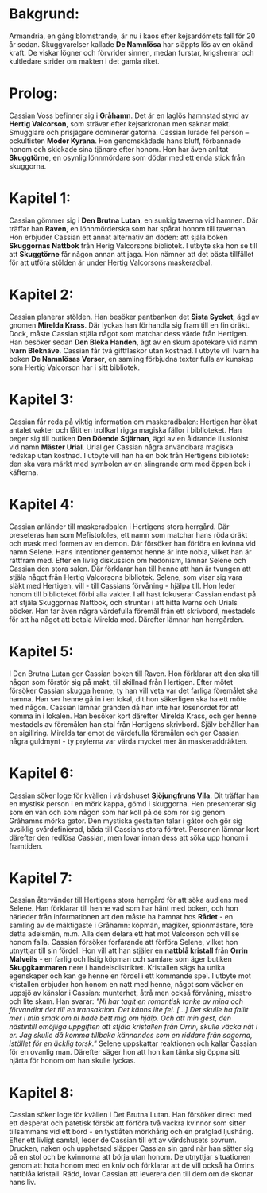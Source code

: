 # Bakgrund:  
Armandria, en gång blomstrande, är nu i kaos efter kejsardömets fall för 20 år sedan. Skuggvarelser kallade **De Namnlösa** har släppts lös av en okänd kraft. De viskar lögner och förvrider sinnen, medan furstar, krigsherrar och kultledare strider om makten i det gamla riket.  
# Prolog:  
Cassian Voss befinner sig i **Gråhamn**. Det är en laglös hamnstad styrd av **Hertig Valcorson**, som strävar efter kejsarkronan men saknar makt. Smugglare och prisjägare dominerar gatorna. Cassian lurade fel person – ockultisten **Moder Kyrana**. Hon genomskådade hans bluff, förbannade honom och skickade sina tjänare efter honom. Hon har även anlitat **Skuggtörne**, en osynlig lönnmördare som dödar med ett enda stick från skuggorna.
# Kapitel 1:
Cassian gömmer sig i **Den Brutna Lutan**, en sunkig taverna vid hamnen. Där träffar han **Raven**, en lönnmörderska som har spårat honom till tavernan. Hon erbjuder Cassian ett annat alternativ än döden: att själa boken **Skuggornas Nattbok** från Herig Valcorsons bibliotek. I utbyte ska hon se till att **Skuggtörne** får någon annan att jaga. Hon nämner att det bästa tillfället för att utföra stölden är under Hertig Valcorsons maskeradbal.  
# Kapitel 2:
Cassian planerar stölden. Han besöker pantbanken det **Sista Sycket**, ägd av gnomen **Mirelda Krass**. Där lyckas han förhandla sig fram till en fin dräkt. Dock, måste Cassian stjäla något som matchar dess värde från Hertigen. Han besöker sedan **Den Bleka Handen**, ägt av en skum apotekare vid namn **Ivarn Bleknäve**. Cassian får två giftflaskor utan kostnad. I utbyte vill Ivarn ha boken **De Namnlösas Verser**, en samling förbjudna texter fulla av kunskap som Hertig Valcorson har i sitt bibliotek. 
# Kapitel 3:
Cassian får reda på viktig information om maskeradbalen: Hertigen har ökat antalet vakter och låtit en trollkarl rigga magiska fällor i biblioteket. Han beger sig till butiken **Den Döende Stjärnan**, ägd av en åldrande illusionist vid namn **Mäster Urial**. Urial ger Cassian några användbara magiska redskap utan kostnad. I utbyte vill han ha en bok från Hertigens bibliotek: den ska vara märkt med symbolen av en slingrande orm med öppen bok i käfterna. 
# Kapitel 4:
Cassian anländer till maskeradbalen i Hertigens stora herrgård. Där preseteras han som Mefistofoles, ett namn som matchar hans röda dräkt och mask med formen av en demon. Där försöker han förföra en kvinna vid namn Selene. Hans intentioner gentemot henne är inte nobla, vilket han är rättfram med. Efter en livlig diskussion om hedonism, lämnar Selene och Cassian den stora salen. Där förklarar han till henne att han är tvungen att stjäla något från Hertig Valcorsons bibliotek. Selene, som visar sig vara släkt med Hertigen, vill - till Cassians förvåning - hjälpa till. Hon leder honom till biblioteket förbi alla vakter. I all hast fokuserar Cassian endast på att stjäla Skuggornas Nattbok, och struntar i att hitta Ivarns och Urials böcker. Han tar även några värdefulla föremål från ett skrivbord, mestadels för att ha något att betala Mirelda med. Därefter lämnar han herrgården. 
# Kapitel 5:
I Den Brutna Lutan ger Cassian boken till Raven. Hon förklarar att den ska till någon som förstör sig på makt, till skillnad från Hertigen. Efter mötet försöker Cassian skugga henne, ty han vill veta var det farliga föremålet ska hamna. Han ser henne gå in i en lokal, dit hon säkerligen ska ha ett möte med någon. Cassian lämnar gränden då han inte har lösenordet för att komma in i lokalen. Han besöker kort därefter Mirelda Krass, och ger henne mestadels av föremålen han stal från Hertigens skrivbord. Själv behåller han en sigillring. Mirelda tar emot de värdefulla föremålen och ger Cassian några guldmynt - ty prylerna var värda mycket mer än maskeraddräkten.    
# Kapitel 6:
Cassian söker loge för kvällen i värdshuset **Sjöjungfruns Vila**. Dit träffar han en mystisk person i en mörk kappa, gömd i skuggorna. Hen presenterar sig som en vän och som någon som har koll på de som rör sig genom Gråhamns mörka gator. Den mystiska gestalten talar i gåtor och gör sig avsiklig svårdefinierad, båda till Cassians stora förtret. Personen lämnar kort därefter den redlösa Cassian, men lovar innan dess att söka upp honom i framtiden. 
# Kapitel 7:
Cassian återvänder till Hertigens stora herrgård för att söka audiens med Selene. Han förklarar till henne vad som har hänt med boken, och hon härleder från informationen att den måste ha hamnat hos **Rådet** - en samling av de mäktigaste i Gråhamn: köpmän, magiker, spionmästare, före detta adelsmän, m.m. Alla dem delara ett hat mot Valcorson och vill se honom falla. Cassian försöker forfarande att förföra Selene, vilket hon utnyttjar till sin fördel. Hon vill att han stjäler en **nattblå kristall** från **Orrin Malveils** - en farlig och listig köpman och samlare som äger butiken **Skuggkammaren** nere i handelsdistriktet. Kristallen sägs ha unika egenskaper och kan ge henne en fördel i ett kommande spel. I utbyte mot kristallen erbjuder hon honom en natt med henne, något som väcker en uppsjö av känslor i Cassian: munterhet, åtrå men också förvåning, misstro och lite skam. Han svarar: *"Ni har tagit en romantisk tanke av mina och förvandlat det till en transaktion. Det känns lite fel. [...] Det skulle ha fallit mer i min smak om ni hade bett mig om hjälp. Och att min gest, den nästintill omöjliga uppgiften att stjäla kristallen från Orrin, skulle väcka nåt i er. Jag skulle då komma tillbaka kännandes som en riddare från sagorna, istället för en äcklig torsk."* Selene uppskattar reaktionen och kallar Cassian för en ovanlig man. Därefter säger hon att hon kan tänka sig öppna sitt hjärta för honom om han skulle lyckas.
# Kapitel 8:
Cassian söker loge för kvällen i Det Brutna Lutan. Han försöker direkt med ett desperat och patetisk försök att förföra två vackra kvinnor som sitter tillsammans vid ett bord - en tystlåten mörkhårig och en pratglad ljushårig. Efter ett livligt samtal, leder de Cassian till ett av värdshusets sovrum. Drucken, naken och upphetsad släpper Cassian sin gard när han sätter sig på en stol och be kvinnorna att börja utan honom. De utnyttjar situationen genom att hota honom med en kniv och förklarar att de vill också ha Orrins nattblåa kristall. Rädd, lovar Cassian att leverera den till dem om de skonar hans liv.       
